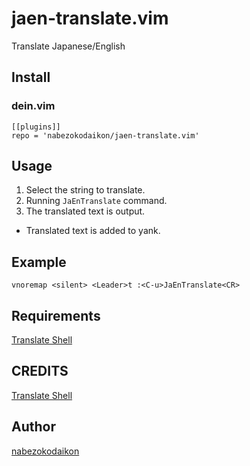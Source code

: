 # jaen-translate.vim
Translate Japanese/English

## Install
### dein.vim
```
[[plugins]]
repo = 'nabezokodaikon/jaen-translate.vim'
```

## Usage
1. Select the string to translate.
1. Running `JaEnTranslate` command.
1. The translated text is output.
  * Translated text is added to yank.

## Example
```
vnoremap <silent> <Leader>t :<C-u>JaEnTranslate<CR>
```

## Requirements
[Translate Shell](https://github.com/soimort/translate-shell)

## CREDITS
[Translate Shell](https://github.com/soimort/translate-shell)

## Author
[nabezokodaikon](https://github.com/nabezokodaikon)
